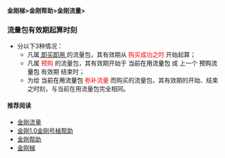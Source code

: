 #### 金刚梯>金刚帮助>金刚流量>
### 流量包有效期起算时刻

- 分以下3种情况：
  - 凡属[ 即买即用 ](https://a2zitpro.github.io/web/justuseitwhenbuyit)的流量包，其有效期从<font color="Red"> 购买成功之时 </font>开始起算；
  - 凡属<font color="Red"> 预购 </font>的流量包，其有效期开始于<font color="Black"> 当前在用流量包 </font>或 上一个<font color="Black"> 预购流量包 </font>有效期 结束时；
  - 为给<font color="Black"> 当前在用流量包 </font><font color="Red"> 弥补流量 </font>而购买的流量包，其有效期的开始、结束之时刻，与当前在用流量包完全相同。

#### 推荐阅读
- [金刚流量](https://a2zitpro.github.io/web/list_kkdatatraffic)
- [金刚1.0金刚号梯帮助](https://a2zitpro.github.io/web/list_helpkkvpn1.0)
- [金刚帮助](https://a2zitpro.github.io/web/list_helpkkvpn)
- [金刚梯](https://a2zitpro.github.io/web/dlb)
